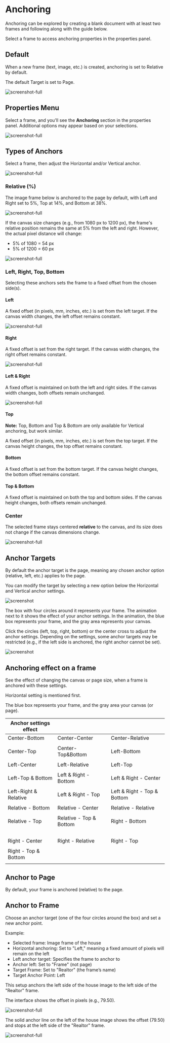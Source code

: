 # Anchoring

Anchoring can be explored by creating a blank document with at least two frames and following along with the guide below.

Select a frame to access anchoring properties in the properties panel.

## Default

When a new frame (text, image, etc.) is created, anchoring is set to Relative by default.

The default Target is set to Page.

![screenshot-full](anchor_guide_02.png)

## Properties Menu

Select a frame, and you'll see the **Anchoring** section in the properties panel. Additional options may appear based on your selections.

![screenshot-full](anchor_guide_01.png)

## Types of Anchors

Select a frame, then adjust the Horizontal and/or Vertical anchor.

![screenshot-full](anchor_guide_05.gif)

### Relative (%)

The image frame below is anchored to the page by default, with Left and Right set to 5%, Top at 14%, and Bottom at 38%.

![screenshot-full](anchor_guide_03.png)

If the canvas size changes (e.g., from 1080 px to 1200 px), the frame's relative position remains the same at 5% from the left and right. However, the actual pixel distance will change:

- 5% of 1080 = 54 px
- 5% of 1200 = 60 px

![screenshot-full](anchor_guide_04.gif)

### Left, Right, Top, Bottom

Selecting these anchors sets the frame to a fixed offset from the chosen side(s).

#### Left

A fixed offset (in pixels, mm, inches, etc.) is set from the left target. If the canvas width changes, the left offset remains constant.

![screenshot-full](anchor_guide_06.gif)

#### Right

A fixed offset is set from the right target. If the canvas width changes, the right offset remains constant.

![screenshot-full](anchor_guide_07.gif)

#### Left & Right

A fixed offset is maintained on both the left and right sides. If the canvas width changes, both offsets remain unchanged.

![screenshot-full](anchor_guide_08.gif)

#### Top

**Note:** Top, Bottom and Top & Bottom are only available for Vertical anchoring, but work similar.

A fixed offset (in pixels, mm, inches, etc.) is set from the top target. If the canvas height changes, the top offset remains constant.

#### Bottom

A fixed offset is set from the bottom target. If the canvas height changes, the bottom offset remains constant.

#### Top & Bottom

A fixed offset is maintained on both the top and bottom sides. If the canvas height changes, both offsets remain unchanged.

### Center

The selected frame stays centered **relative** to the canvas, and its size does not change if the canvas dimensions change.

![screenshot-full](anchor_guide_09.gif)

## Anchor Targets

By default the anchor target is the page, meaning any chosen anchor option (relative, left, etc.) applies to the page.

You can modify the target by selecting a new option below the Horizontal and Vertical anchor settings.

![screenshot](anchor_guide_10.png)

The box with four circles around it represents your frame. The animation next to it shows the effect of your anchor settings. In the animation, the blue box represents your frame, and the gray area represents your canvas.

Click the circles (left, top, right, bottom) or the center cross to adjust the anchor settings. Depending on the settings, some anchor targets may be restricted (e.g., if the left side is anchored, the right anchor cannot be set).

![screenshot](anchor_guide_11.png)

## Anchoring effect on a frame

See the effect of changing the canvas or page size, when a frame is anchored with these settings.

Horizontal setting is mentioned first.

The blue box represents your frame, and the gray area your canvas (or page).

<script src="https://unpkg.com/@dotlottie/player-component@2.7.12/dist/dotlottie-player.mjs" type="module"></script>


| Anchor settings effect      | | |
| -- | -- | -- |
| Center-Bottom              | Center-Center             | Center-Relative             |
|<dotlottie-player src="animations/Center-Bottom.json" background="transparent" speed="1" style="width: 200px; height: 200px" direction="1" playMode="normal" loop autoplay></dotlottie-player>|<dotlottie-player src="animations/Center-Center.json" background="transparent" speed="1" style="width: 200px; height: 200px" direction="1" playMode="normal" loop autoplay></dotlottie-player>|<dotlottie-player src="animations/Center-Relative.json" background="transparent" speed="1" style="width: 200px; height: 200px" direction="1" playMode="normal" loop autoplay></dotlottie-player>|
| Center-Top              | Center-Top&Bottom             | Left-Bottom             |
|<dotlottie-player src="animations/Center-Top.json" background="transparent" speed="1" style="width: 200px; height: 200px" direction="1" playMode="normal" loop autoplay></dotlottie-player>|<dotlottie-player src="animations/Center-Top&Bottom.json" background="transparent" speed="1" style="width: 200px; height: 200px" direction="1" playMode="normal" loop autoplay></dotlottie-player>|<dotlottie-player src="animations/Left-Bottom.json" background="transparent" speed="1" style="width: 200px; height: 200px" direction="1" playMode="normal" loop autoplay></dotlottie-player>|
| Left-Center       | Left-Relative     | Left-Top      |
|<dotlottie-player src="animations/Left-Center.json" background="transparent" speed="1" style="width: 200px; height: 200px" direction="1" playMode="normal" loop autoplay></dotlottie-player> | <dotlottie-player src="animations/Left-Relative.json" background="transparent" speed="1" style="width: 200px; height: 200px" direction="1" playMode="normal" loop autoplay></dotlottie-player> | <dotlottie-player src="animations/Left-Top.json" background="transparent" speed="1" style="width: 200px; height: 200px" direction="1" playMode="normal" loop autoplay></dotlottie-player>|
| Left-Top & Bottom       | Left & Right - Bottom | Left & Right - Center      |
| <dotlottie-player src="animations/Left-Top&Bottom.json" background="transparent" speed="1" style="width: 200px; height: 200px" direction="1" playMode="normal" loop autoplay></dotlottie-player> | <dotlottie-player src="animations/Left&Right-Bottom.json" background="transparent" speed="1" style="width: 200px; height: 200px" direction="1" playMode="normal" loop autoplay></dotlottie-player> | <dotlottie-player src="animations/Left&Right-Center.json" background="transparent" speed="1" style="width: 200px; height: 200px" direction="1" playMode="normal" loop autoplay></dotlottie-player> |
| Left-Right & Relative       | Left & Right - Top | Left & Right - Top & Bottom      |
| <dotlottie-player src="animations/Left&Right-Relative.json" background="transparent" speed="1" style="width: 200px; height: 200px" direction="1" playMode="normal" loop autoplay></dotlottie-player> | <dotlottie-player src="animations/Left&Right-Top.json" background="transparent" speed="1" style="width: 200px; height: 200px" direction="1" playMode="normal" loop autoplay></dotlottie-player> | <dotlottie-player src="animations/Left&Right-Top&Bottom.json" background="transparent" speed="1" style="width: 200px; height: 200px" direction="1" playMode="normal" loop autoplay></dotlottie-player> |
| Relative - Bottom       | Relative - Center | Relative - Relative      |
| <dotlottie-player src="animations/Relative-Bottom.json" background="transparent" speed="1" style="width: 200px; height: 200px" direction="1" playMode="normal" loop autoplay></dotlottie-player> | <dotlottie-player src="animations/Relative-Center.json" background="transparent" speed="1" style="width: 200px; height: 200px" direction="1" playMode="normal" loop autoplay></dotlottie-player> | <dotlottie-player src="animations/Relative-Relative.json" background="transparent" speed="1" style="width: 200px; height: 200px" direction="1" playMode="normal" loop autoplay></dotlottie-player> |
| Relative - Top | Relative - Top & Bottom| Right - Bottom |
| <dotlottie-player src="animations/Relative-Top.json" background="transparent" speed="1" style="width: 200px; height: 200px" direction="1" playMode="normal" loop autoplay></dotlottie-player> | <dotlottie-player src="animations/Relative-Top&Bottom.json" background="transparent" speed="1" style="width: 200px; height: 200px" direction="1" playMode="normal" loop autoplay></dotlottie-player> | <dotlottie-player src="animations/Right-Bottom.json" background="transparent" speed="1" style="width: 200px; height: 200px" direction="1" playMode="normal" loop autoplay></dotlottie-player> |
| Right - Center | Right - Relative | Right - Top |
| <dotlottie-player src="animations/Right-Center.json" background="transparent" speed="1" style="width: 200px; height: 200px" direction="1" playMode="normal" loop autoplay></dotlottie-player> | <dotlottie-player src="animations/Right-Relative.json" background="transparent" speed="1" style="width: 200px; height: 200px" direction="1" playMode="normal" loop autoplay></dotlottie-player> | <dotlottie-player src="animations/Right-Top.json" background="transparent" speed="1" style="width: 200px; height: 200px" direction="1" playMode="normal" loop autoplay></dotlottie-player> |
| Right - Top & Bottom |  |  |
<dotlottie-player src="animations/Right-Top&Bottom.json" background="transparent" speed="1" style="width: 200px; height: 200px" direction="1" playMode="normal" loop autoplay></dotlottie-player>| | |

## Anchor to Page

By default, your frame is anchored (relative) to the page.

## Anchor to Frame

Choose an anchor target (one of the four circles around the box) and set a new anchor point.

Example:

- Selected frame: Image frame of the house
- Horizontal anchoring: Set to "Left," meaning a fixed amount of pixels will remain on the left
- Left anchor target: Specifies the frame to anchor to
- Anchor left: Set to "Frame" (not page)
- Target Frame: Set to "Realtor" (the frame’s name)
- Target Anchor Point: Left

This setup anchors the left side of the house image to the left side of the "Realtor" frame.

The interface shows the offset in pixels (e.g., 79.50).

![screenshot-full](anchor_guide_12.png)

The solid anchor line on the left of the house image shows the offset (79.50) and stops at the left side of the "Realtor" frame.

![screenshot-full](anchor_guide_13.png)